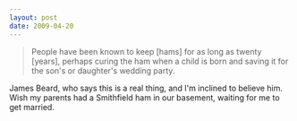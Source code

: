 ```yaml
---
layout: post
date: 2009-04-20
--- 
```


>People have been known to keep [hams] for as long as twenty [years], perhaps curing the ham when a child is born and saving it for the son's or daughter's wedding party.

James Beard, who says this is a real thing, and I'm inclined to believe him. Wish my parents had a Smithfield ham in our basement, waiting for me to get married.
